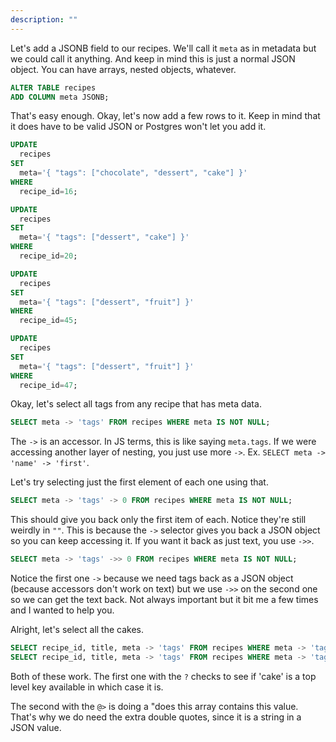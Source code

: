 ```yaml
---
description: ""
---
```


Let's add a JSONB field to our recipes. We'll call it `meta` as in metadata but we could call it anything. And keep in mind this is just a normal JSON object. You can have arrays, nested objects, whatever.

```sql
ALTER TABLE recipes
ADD COLUMN meta JSONB;
```

That's easy enough. Okay, let's now add a few rows to it. Keep in mind that it does have to be valid JSON or Postgres won't let you add it.

```sql
UPDATE
  recipes
SET
  meta='{ "tags": ["chocolate", "dessert", "cake"] }'
WHERE
  recipe_id=16;

UPDATE
  recipes
SET
  meta='{ "tags": ["dessert", "cake"] }'
WHERE
  recipe_id=20;

UPDATE
  recipes
SET
  meta='{ "tags": ["dessert", "fruit"] }'
WHERE
  recipe_id=45;

UPDATE
  recipes
SET
  meta='{ "tags": ["dessert", "fruit"] }'
WHERE
  recipe_id=47;
```

Okay, let's select all tags from any recipe that has meta data.

```sql
SELECT meta -> 'tags' FROM recipes WHERE meta IS NOT NULL;
```

The `->` is an accessor. In JS terms, this is like saying `meta.tags`. If we were accessing another layer of nesting, you just use more `->`. Ex. `SELECT meta -> 'name' -> 'first'`.

Let's try selecting just the first element of each one using that.

```sql
SELECT meta -> 'tags' -> 0 FROM recipes WHERE meta IS NOT NULL;
```

This should give you back only the first item of each. Notice they're still weirdly in `""`. This is because the `->` selector gives you back a JSON object so you can keep accessing it. If you want it back as just text, you use `->>`.

```sql
SELECT meta -> 'tags' ->> 0 FROM recipes WHERE meta IS NOT NULL;
```

Notice the first one `->` because we need tags back as a JSON object (because accessors don't work on text) but we use `->>` on the second one so we can get the text back. Not always important but it bit me a few times and I wanted to help you.

Alright, let's select all the cakes.

```sql
SELECT recipe_id, title, meta -> 'tags' FROM recipes WHERE meta -> 'tags' ? 'cake';
SELECT recipe_id, title, meta -> 'tags' FROM recipes WHERE meta -> 'tags' @> '"cake"';
```

Both of these work. The first one with the `?` checks to see if 'cake' is a top level key available in which case it is.

The second with the `@>` is doing a "does this array contains this value. That's why we do need the extra double quotes, since it is a string in a JSON value.
